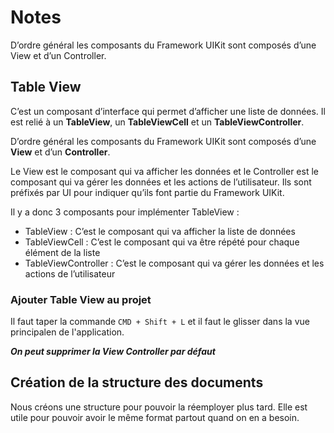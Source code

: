 # Notes

D’ordre général les composants du Framework UIKit sont composés d’une View et d’un Controller.

## Table View

C’est un composant d’interface qui permet d’afficher une liste de données. Il est relié à un **TableView**, un **TableViewCell** et un **TableViewController**.

D’ordre général les composants du Framework UIKit sont composés d’une **View** et d’un **Controller**.

Le View est le composant qui va afficher les données et le Controller est le composant qui va gérer les données et les actions de l’utilisateur. Ils sont préfixés par UI pour indiquer qu’ils font partie du Framework UIKit.

Il y a donc 3 composants pour implémenter TableView :
- TableView : C’est le composant qui va afficher la liste de données
- TableViewCell : C’est le composant qui va être répété pour chaque élément de la liste
- TableViewController : C’est le composant qui va gérer les données et les actions de l’utilisateur

### Ajouter Table View au projet

Il faut taper la commande `CMD + Shift + L` et il faut le glisser dans la vue principalen de l'application. 

***On peut supprimer la View Controller par défaut***

## Création de la structure des documents

Nous créons une structure pour pouvoir la réemployer plus tard. Elle est utile pour pouvoir avoir le même format partout quand on en a besoin. 
